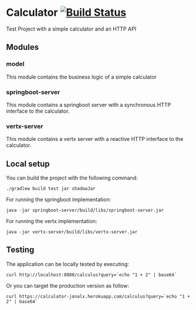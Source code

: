 # Calculator [![Build Status](https://travis-ci.org/jonalx/calculator.svg?branch=master)](https://travis-ci.org/jonalx/calculator)
Test Project with a simple calculator and an HTTP API

## Modules
### model
This module contains the business logic of a simple calculator

### springboot-server
This module contains a springboot server with a synchronous HTTP interface to the calculator.

### vertx-server
This module contains a vertx server with a reactive HTTP interface to the calculator.

## Local setup
You can build the project with the following command:

    ./gradlew build test jar shadowJar

For running the springboot implementation:

    java -jar springboot-server/build/libs/springboot-server.jar

For running the vertx implementation:

    java -jar vertx-server/build/libs/vertx-server.jar

## Testing
The application can be locally tested by executing:

    curl http://localhost:8080/calculus?query=`echo "1 + 2" | base64`

Or you can target the production version as follow:

    curl https://calculator-jonalx.herokuapp.com/calculus?query=`echo "1 + 2" | base64`
